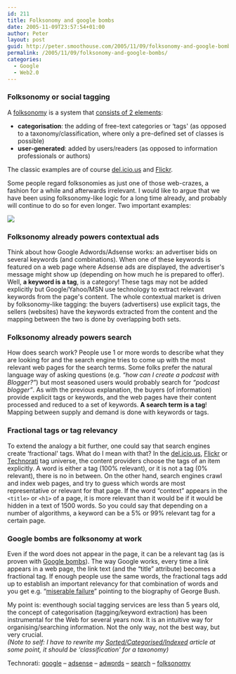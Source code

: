 ```yaml
---
id: 211
title: Folksonomy and google bombs
date: 2005-11-09T23:57:54+01:00
author: Peter
layout: post
guid: http://peter.smoothouse.com/2005/11/09/folksonomy-and-google-bombs/
permalink: /2005/11/09/folksonomy-and-google-bombs/
categories:
  - Google
  - Web2.0
---
```

### Folksonomy or social tagging

A [folksonomy](http://en.wikipedia.org/wiki/Folksonomy) is a system that [consists of 2 elements](http://www.adammathes.com/academic/computer-mediated-communication/folksonomies.html):

  * **categorisation**: the adding of free-text categories or &#8216;tags' (as opposed to a taxonomy/classification, where only a pre-defined set of classes is possible)
  * **user-generated**: added by users/readers (as opposed to information professionals or authors)

The classic examples are of course [del.icio.us](http://del.icio.us) and [Flickr](http://www.flickr.com).

Some people regard folksonomies as just one of those web-crazes, a fashion for a while and afterwards irrelevant. I would like to argue that we have been using folksonomy-like logic for a long time already, and probably will continue to do so for even longer. Two important examples:

![](http://www.pixagogo.com/S5vpfnjbBPdPkUuVDKx9YhhxhKASFq76J8B3QOyjSk9B5My5uPp3YQVjZdhZdC2UOPbkZN3ML6XEvs4uGLD2ZfJec9MaXWflrX4RaUY!MdsC1KCzaoWbun3pT6wBX2CjLaZNxr-P0f5NIg6EmC8Zs!sg__/adwords.jpg) 

### Folksonomy already powers contextual ads

Think about how Google Adwords/Adsense works: an advertiser bids on several keywords (and combinations). When one of these keywords is featured on a web page where Adsense ads are displayed, the advertiser's message might show up (depending on how much he is prepared to offer). Well, **a keyword is a tag**, is a category! These tags may not be added explicitly but Google/Yahoo/MSN use technology to extract relevant keywords from the page's content. The whole contextual market is driven by folksonomy-like tagging: the buyers (advertisers) use explicit tags, the sellers (websites) have the keywords extracted from the content and the mapping between the two is done by overlapping both sets. 

### Folksonomy already powers search

How does search work? People use 1 or more words to describe what they are looking for and the search engine tries to come up with the most relevant web pages for the search terms. Some folks prefer the natural language way of asking questions (e.g. _&#8220;how can I create a podcast with Blogger?&#8221;_) but most seasoned users would probably search for _&#8220;podcast blogger&#8221;_. As with the previous explanation, the buyers (of information) provide explicit tags or keywords, and the web pages have their content processed and reduced to a set of keywords. **A search term is a tag**! Mapping between supply and demand is done with keywords or tags.

### Fractional tags or tag relevancy

To extend the analogy a bit further, one could say that search engines create &#8216;fractional' tags. What do I mean with that? In the [del.icio.us](http://del.icio.us), [Flickr](http://www.flickr.com) or [Technorati](http://www.technorati.com) tag universe, the content providers choose the tags of an item explicitly. A word is either a tag (100% relevant), or it is not a tag (0% relevant), there is no in between. On the other hand, search engines crawl and index web pages, and try to guess which words are most representative or relevant for that page. If the word &#8220;context&#8221; appears in the `<title>` or `<h1>` of a page, it is more relevant than it would be if it would be hidden in a text of 1500 words. So you could say that depending on a number of algorithms, a keyword can be a 5% or 99% relevant tag for a certain page.

### Google bombs are folksonomy at work

Even if the word does not appear in the page, it can be a relevant tag (as is proven with [Google bombs](http://en.wikipedia.org/wiki/Google_bomb)). The way Google works, every time a link appears in a web page, the link text (and the &#8220;title&#8221; attribute) becomes a fractional tag. If enough people use the same words, the fractional tags add up to establish an important relevancy for that combination of words and you get e.g. &#8220;[miserable failure](http://www.google.com/search?q=Miserable+failure)&#8221; pointing to the biography of George Bush.

My point is: eventhough social tagging services are less than 5 years old, the concept of categorisation (tagging/keyword extraction) has been instrumental for the Web for several years now. It is an intuitive way for organising/searching information. Not the only way, not the best way, but very crucial.  
_(Note to self: I have to rewrite my [Sorted/Categorised/Indexed](/blog/2004/05/organising-my-cd-collection.html) article at some point, it should be &#8216;classification' for a taxonomy)_

Technorati: <a href="http://technorati.com/tag/google" rel="tag">google</a> &#8211; <a href="http://technorati.com/tag/adsense" rel="tag">adsense</a> &#8211; <a href="http://technorati.com/tag/adwords" rel="tag">adwords</a> &#8211; <a href="http://technorati.com/tag/search" rel="tag">search</a> &#8211; <a href="http://technorati.com/tag/folksonomy" rel="tag">folksonomy</a>